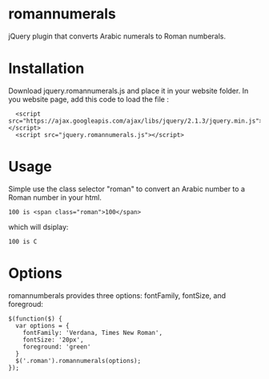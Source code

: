 romannumerals
=============

jQuery plugin that converts Arabic numerals to Roman numberals.

Installation
============

Download jquery.romannumerals.js and place it in your website folder.
In you website page, add this code to load the file :

      <script src="https://ajax.googleapis.com/ajax/libs/jquery/2.1.3/jquery.min.js"></script>
      <script src="jquery.romannumerals.js"></script>

Usage
=====

Simple use the class selector "roman" to convert an Arabic number to a Roman number in your html. 

    100 is <span class="roman">100</span>

which will dsiplay:

    100 is C

Options
=======

romannumberals provides three options: fontFamily, fontSize, and foregroud:

    $(function($) {
      var options = {
        fontFamily: 'Verdana, Times New Roman',
        fontSize: '20px',
        foreground: 'green'
      }
      $('.roman').romannumerals(options);
    });
